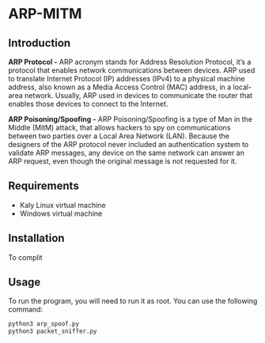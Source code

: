 # ARP-MITM

## Introduction
**ARP Protocol -**
ARP acronym stands for Address Resolution Protocol, it’s a protocol that enables
network communications between devices. ARP used to translate Internet Protocol (IP)
addresses (IPv4) to a physical machine address, also known as a Media Access Control
(MAC) address, in a local-area network. Usually, ARP used in devices to communicate
the router that enables those devices to connect to the Internet.

**ARP Poisoning/Spoofing -**
ARP Poisoning/Spoofing is a type of Man in the Middle (MitM) attack, that allows
hackers to spy on communications between two parties over a Local Area Network
(LAN). Because the designers of the ARP protocol never included an authentication
system to validate ARP messages, any device on the same network can answer an ARP
request, even though the original message is not requested for it.

## Requirements
- Kaly Linux virtual machine
- Windows virtual machine


## Installation

To complit

## Usage

To run the program, you will need to run it as root. You can use the following command:
```bash
python3 arp_spoof.py
python3 packet_sniffer.py
